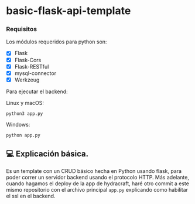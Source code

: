 # basic-flask-api-template
 
### Requisitos

Los módulos requeridos para python son:

- [x] Flask
- [x] Flask-Cors
- [x] Flask-RESTful
- [x] mysql-connector
- [x] Werkzeug

Para ejecutar el backend:

Linux y macOS:
```
python3 app.py
```

Windows:
```
python app.py
```

## 💻 Explicación básica.

Es un template con un CRUD básico hecha en Python usando flask, para poder correr un servidor backend usando el protocolo HTTP.
Más adelante, cuando hagamos el deploy de la app de hydracraft, haré otro commit a este mismo repositorio con el archivo principal `app.py` explicando como habilitar el ssl en el backend.
